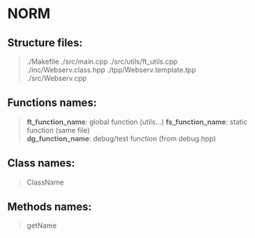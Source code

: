 # NORM

## Structure files:
>./Makefile
./src/main.cpp
./src/utils/ft_utils.cpp
./inc/Webserv.class.hpp
./tpp/Webserv.template.tpp
./src/Webserv.cpp

## Functions names:
>**ft_function_name**: global function (utils...)
**fs_function_name**: static function (same file)  
**dg_function_name**: debug/test function (from debug.hpp)

## Class names:
> ClassName

## Methods names:
> getName
